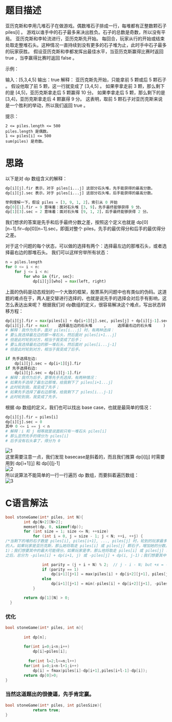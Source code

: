 题目描述
============================
亚历克斯和李用几堆石子在做游戏。偶数堆石子排成一行，每堆都有正整数颗石子 piles[i] 。
游戏以谁手中的石子最多来决出胜负。石子的总数是奇数，所以没有平局。
亚历克斯和李轮流进行，亚历克斯先开始。 每回合，玩家从行的开始或结束处取走整堆石头。这种情况一直持续到没有更多的石子堆为止，此时手中石子最多的玩家获胜。
假设亚历克斯和李都发挥出最佳水平，当亚历克斯赢得比赛时返回 true ，当李赢得比赛时返回 false 。

示例：

输入：[5,3,4,5]
输出：true
解释：
亚历克斯先开始，只能拿前 5 颗或后 5 颗石子 。
假设他取了前 5 颗，这一行就变成了 [3,4,5] 。
如果李拿走前 3 颗，那么剩下的是 [4,5]，亚历克斯拿走后 5 颗赢得 10 分。
如果李拿走后 5 颗，那么剩下的是 [3,4]，亚历克斯拿走后 4 颗赢得 9 分。
这表明，取前 5 颗石子对亚历克斯来说是一个胜利的举动，所以我们返回 true 。

提示：


	2 <= piles.length <= 500
	piles.length 是偶数。
	1 <= piles[i] <= 500
	sum(piles) 是奇数。


思路
===========================================
以下是对 dp 数组含义的解释：
```Python
dp[i][j].fir 表示，对于 piles[i...j] 这部分石头堆，先手能获得的最高分数。
dp[i][j].sec 表示，对于 piles[i...j] 这部分石头堆，后手能获得的最高分数。

举例理解一下，假设 piles = [3, 9, 1, 2]，索引从 0 开始
dp[0][1].fir = 9 意味着：面对石头堆 [3, 9]，先手最终能够获得 9 分。
dp[1][3].sec = 2 意味着：面对石头堆 [9, 1, 2]，后手最终能够获得 2 分。
```
我们想求的答案是先手和后手最终分数之差，按照这个定义也就是 dp[0][n−1].fir−dp[0][n−1].sec，即面对整个 piles，先手的最优得分和后手的最优得分之差。


对于这个问题的每个状态，可以做的选择有两个：选择最左边的那堆石头，或者选择最右边的那堆石头。 我们可以这样穷举所有状态：
```Python
n = piles.length
for 0 <= i < n:
    for j <= i < n:
        for who in {fir, sec}:
            dp[i][j][who] = max(left, right)
```

上面的伪码是动态规划的一个大致的框架，股票系列问题中也有类似的伪码。这道题的难点在于，两人是交替进行选择的，也就是说先手的选择会对后手有影响，这怎么表达出来呢？
根据我们对 dp数组的定义，很容易解决这个难点，写出状态转移方程：
```Python
dp[i][j].fir = max(piles[i] + dp[i+1][j].sec, piles[j] + dp[i][j-1].sec)
dp[i][j].fir = max(    选择最左边的石头堆     ,     选择最右边的石头堆     )
# 解释：我作为先手，面对 piles[i...j] 时，有两种选择：
# 要么我选择最左边的那一堆石头，然后面对 piles[i+1...j]
# 但是此时轮到对方，相当于我变成了后手；
# 要么我选择最右边的那一堆石头，然后面对 piles[i...j-1]
# 但是此时轮到对方，相当于我变成了后手。

if 先手选择左边:
    dp[i][j].sec = dp[i+1][j].fir
if 先手选择右边:
    dp[i][j].sec = dp[i][j-1].fir
# 解释：我作为后手，要等先手先选择，有两种情况：
# 如果先手选择了最左边那堆，给我剩下了 piles[i+1...j]
# 此时轮到我，我变成了先手；
# 如果先手选择了最右边那堆，给我剩下了 piles[i...j-1]
# 此时轮到我，我变成了先手。
```
根据 dp 数组的定义，我们也可以找出 base case，也就是最简单的情况：
```Python
dp[i][j].fir = piles[i]
dp[i][j].sec = 0
其中 0 <= i == j < n
# 解释：i 和 j 相等就是说面前只有一堆石头 piles[i]
# 那么显然先手的得分为 piles[i]
# 后手没有石头拿了，得分为 0
``` 

![1](https://pic.leetcode-cn.com/4130c179b1539ca8f79cf11d060dcece59d6da8d1199330f0c4086f14e4b55c2-file_1564377204078)  
这里需要注意一点，我们发现 basecase是斜着的，而且我们推算 dp[i][j] 时需要用到 dp[i+1][j] 和 dp[i][j-1]  
![2](https://pic.leetcode-cn.com/f59bdc232e1be821fbcabc6640e9775bef5b4cbd0b2c653edc6e0db2c3d7440b-file_1564377204079)   
所以说算法不能简单的一行一行遍历 dp 数组，而要斜着遍历数组：  
![3](https://pic.leetcode-cn.com/3b1adc86ba35fb78111ee6e1b6c38d7adac2f7da4169fbb076672d0351150c50-file_1564377204083)

C语言解法
==========================
```c
bool stoneGame(int* piles, int N){
        int dp[N+2][N+2];
        memset(dp, 0, sizeof(dp));
        for (int size = 1; size <= N; ++size)
            for (int i = 0, j = size - 1; j < N; ++i, ++j) {
/*当剩下的堆的石子数是 piles[i], piles[i+1], ..., piles[j] 时，轮到的玩家最多有 2 种行为。可以通过比较 j-i和 N modulo 2 来找出轮到
的人。如果玩家是亚历克斯，那么她将取走 piles[i] 或 piles[j] 颗石子，增加她的分数。之后，总分为 piles[i] + dp(i+1, j) 或 piles[j] + dp(i, j-
1)；我们想要其中的最大可能得分。如果玩家是李，那么他将取走 piles[i] 或 piles[j] 颗石子，减少亚历克斯这一数量的分数。
之后，总分为 -piles[i] + dp(i+1, j) 或 -piles[j] + dp(i, j-1)；我们想要其中的最小可能得分。*/

                int parity = (j + i + N) % 2;  // j - i - N; but +x = -x (mod 2)
                if (parity == 1)
                    dp[i+1][j+1] = max(piles[i] + dp[i+2][j+1], piles[j] + dp[i+1][j]);
                else
                    dp[i+1][j+1] = min(-piles[i] + dp[i+2][j+1], -piles[j] + dp[i+1][j]);
            }

        return dp[1][N] > 0;
  }
```
### 优化
```c
bool stoneGame(int* piles, int n){
   
        int dp[n];
        
        for(int i=0;i<n;i++)
            dp[i]=piles[i];
       
          for(int l=2;l<=n;l++)
        for(int i=0;i<n-l+1;i++)
            dp[i] = fmax(piles[i]-dp[i+1],piles[i+l-1]-dp[i]);
        return dp[0]>0;
}
```
### 当然这道题出的很傻逼，先手肯定赢。
```c
bool stoneGame(int* piles, int pilesSize){
            return true;
}
```
